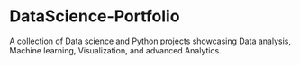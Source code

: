 # DataScience-Portfolio
A collection of Data science and Python projects showcasing Data analysis, Machine learning, Visualization, and advanced Analytics.
